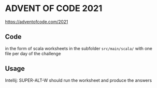 # ADVENT OF CODE 2021

https://adventofcode.com/2021

## Code

in the form of scala worksheets in the subfolder `src/main/scala/` with one file per day of the challenge

## Usage

Intellij: SUPER-ALT-W should run the worksheet and produce the answers

